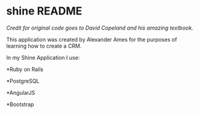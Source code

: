 # shine README

*Credit for original code goes to David Copeland and his amazing textbook.*

This application was created by Alexander Ames for the purposes of learning how to create a CRM.

In my Shine Application I use:

*Ruby on Rails

*PostgreSQL

*AngularJS

*Bootstrap